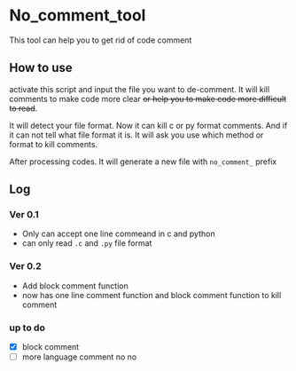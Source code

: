 # No_comment_tool
This tool can help you to get rid of code comment

## How to use
activate this script and input the file you want to de-comment. It will kill comments to make code more clear ~~or help you to make code more difficult to read~~.

It will detect your file format. Now it can kill c or py format comments. And if it can not tell what file format it is. It will ask you use which method or format to kill comments.

After processing codes. It will generate a new file with ```no_comment_``` prefix 

## Log
### Ver 0.1
* Only can accept one line commeand in c and python
* can only read ```.c``` and ```.py``` file format
### Ver 0.2
* Add block comment function
* now has one line comment function and block comment function to kill comment

### up to do
- [X] block comment
- [ ] more language comment no no
